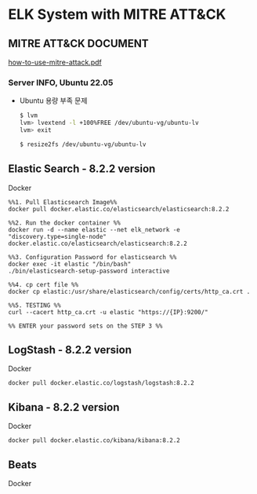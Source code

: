 # ELK System with MITRE ATT&CK

## MITRE ATT&CK DOCUMENT

[how-to-use-mitre-attack.pdf](https://s3-us-west-2.amazonaws.com/secure.notion-static.com/f9e21479-76a5-4036-a4ae-89a10976f871/how-to-use-mitre-attack.pdf)

### Server INFO, Ubuntu 22.05

- Ubuntu 용량 부족 문제
    ```bash
    $ lvm
    lvm> lvextend -l +100%FREE /dev/ubuntu-vg/ubuntu-lv
    lvm> exit
    
    $ resize2fs /dev/ubuntu-vg/ubuntu-lv
    ```
## Elastic Search - 8.2.2 version
Docker
``` docker
%%1. Pull Elasticsearch Image%%
docker pull docker.elastic.co/elasticsearch/elasticsearch:8.2.2

%%2. Run the docker container %%
docker run -d --name elastic --net elk_network -e "discovery.type=single-node" 
docker.elastic.co/elasticsearch/elasticsearch:8.2.2

%%3. Configuration Password for elasticsearch %%
docker exec -it elastic "/bin/bash"
./bin/elasticsearch-setup-password interactive

%%4. cp cert file %%
docker cp elastic:/usr/share/elasticsearch/config/certs/http_ca.crt .

%%5. TESTING %%
curl --cacert http_ca.crt -u elastic "https://{IP}:9200/"

%% ENTER your password sets on the STEP 3 %%

```
## LogStash - 8.2.2 version
Docker
``` docker
docker pull docker.elastic.co/logstash/logstash:8.2.2
```

## Kibana - 8.2.2 version
Docker
``` docker
docker pull docker.elastic.co/kibana/kibana:8.2.2
```
## Beats
Docker